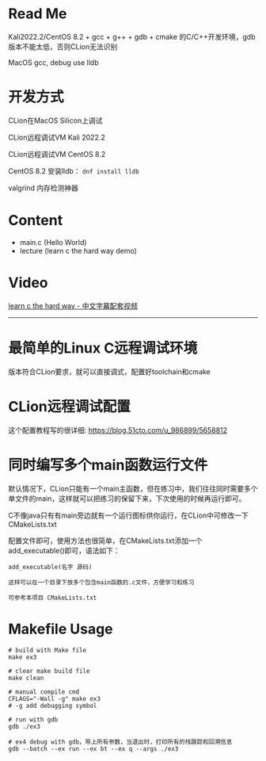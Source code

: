 # Read Me

Kali2022.2/CentOS 8.2 + gcc + g++ + gdb + cmake 的C/C++开发环境，gdb版本不能太低，否则CLion无法识别

MacOS gcc, debug use lldb

# 开发方式

CLion在MacOS Silicon上调试

CLion远程调试VM Kali 2022.2

CLion远程调试VM CentOS 8.2

CentOS 8.2 安装lldb： `dnf install lldb`

valgrind 内存检测神器

# Content

- main.c   (Hello World)
- lecture  (learn c the hard way demo)

# Video

[learn c the hard way - 中文字幕配套视频](https://www.bilibili.com/video/BV1KW411o7QF?p=13)

---

# 最简单的Linux C远程调试环境

版本符合CLion要求，就可以直接调式，配置好toolchain和cmake

# CLion远程调试配置

这个配置教程写的很详细: https://blog.51cto.com/u_986899/5658812

# 同时编写多个main函数运行文件

默认情况下，CLion只能有一个main主函数，但在练习中，我们往往同时需要多个单文件的main，这样就可以把练习的保留下来，下次使用的时候再运行即可。

C不像java只有有main旁边就有一个运行图标供你运行，在CLion中可修改一下CMakeLists.txt

配置文件即可，使用方法也很简单，在CMakeLists.txt添加一个add_executable()即可，语法如下：

```
add_executable(名字 源码)

这样可以在一个目录下放多个包含main函数的.c文件，方便学习和练习

可参考本项目 CMakeLists.txt
```

# Makefile Usage
```
# build with Make file
make ex3

# clear make build file
make clean

# manual compile cmd
CFLAGS="-Wall -g" make ex3
# -g add debugging symbol

# run with gdb
gdb ./ex3

# ex4 debug with gdb，带上所有参数，当退出时，打印所有的栈跟踪和回溯信息
gdb --batch --ex run --ex bt --ex q --args ./ex3
```